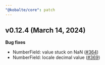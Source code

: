 ```yaml
---
"@kobalte/core": patch
---
```


## v0.12.4 (March 14, 2024)

**Bug fixes**

- NumberField: value stuck on NaN ([#364](https://github.com/kobaltedev/kobalte/pull/370))
- NumberField: locale decimal value ([#369](https://github.com/kobaltedev/kobalte/pull/369))
